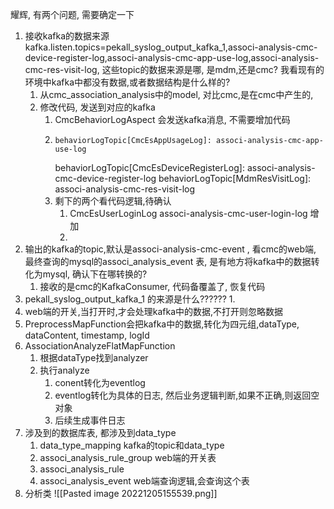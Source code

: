 耀辉, 有两个问题, 需要确定一下
1. 接收kafka的数据来源 kafka.listen.topics=pekall_syslog_output_kafka_1,associ-analysis-cmc-device-register-log,associ-analysis-cmc-app-use-log,associ-analysis-cmc-res-visit-log, 这些topic的数据来源是哪, 是mdm,还是cmc? 我看现有的环境中kafka中都没有数据,或者数据结构是什么样的?
	1. 从cmc_association_analysis中的model, 对比cmc,是在cmc中产生的,
	2. 修改代码, 发送到对应的kafka
		1. CmcBehaviorLogAspect 会发送kafka消息, 不需要增加代码
		2.     behaviorLogTopic[CmcEsAppUsageLog]: associ-analysis-cmc-app-use-log
			  behaviorLogTopic[CmcEsDeviceRegisterLog]: associ-analysis-cmc-device-register-log
			  behaviorLogTopic[MdmResVisitLog]: associ-analysis-cmc-res-visit-log
		3. 剩下的两个看代码逻辑,待确认
			1. CmcEsUserLoginLog  associ-analysis-cmc-user-login-log  增加
			2. 
2. 输出的kafka的topic,默认是associ-analysis-cmc-event , 看cmc的web端, 最终查询的mysql的associ_analysis_event 表,  是有地方将kafka中的数据转化为mysql, 确认下在哪转换的?
	1. 接收的是cmc的KafkaConsumer, 代码备覆盖了, 恢复代码
3. pekall_syslog_output_kafka_1 的来源是什么??????
	1. 
4. web端的开关,当打开时,才会处理kafka中的数据,不打开则忽略数据
5. PreprocessMapFunction会把kafka中的数据,转化为四元组,dataType, dataContent, timestamp, logId
6. AssociationAnalyzeFlatMapFunction
	1. 根据dataType找到analyzer
	2. 执行analyze
		1. conent转化为eventlog
		2. eventlog转化为具体的日志, 然后业务逻辑判断,如果不正确,则返回空对象
		3. 后续生成事件日志
7. 涉及到的数据库表, 都涉及到data_type
	1. data_type_mapping                kafka的topic和data_type
	2. associ_analysis_rule_group   web端的开关表
	3. associ_analysis_rule  
	4. associ_analysis_event   web端查询逻辑,会查询这个表
8. 分析类
![[Pasted image 20221205155539.png]]